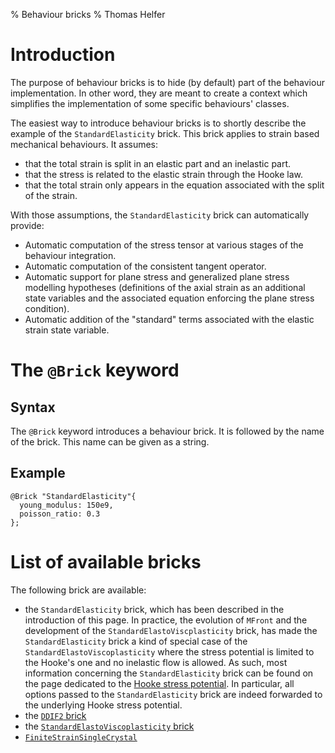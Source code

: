 % Behaviour bricks
% Thomas Helfer

# Introduction

The purpose of behaviour bricks is to hide (by default) part of the
behaviour implementation. In other word, they are meant to create a
context which simplifies the implementation of some specific behaviours'
classes.

The easiest way to introduce behaviour bricks is to shortly describe the
example of the `StandardElasticity` brick. This brick applies to strain
based mechanical behaviours. It assumes:

- that the total strain is split in an elastic part and an inelastic
  part.
- that the stress is related to the elastic strain through the Hooke
  law.
- that the total strain only appears in the equation associated with the
  split of the strain.

With those assumptions, the `StandardElasticity` brick can automatically
provide:

- Automatic computation of the stress tensor at various stages of the
  behaviour integration.
- Automatic computation of the consistent tangent operator.
- Automatic support for plane stress and generalized plane stress
  modelling hypotheses (definitions of the axial strain as an
  additional state variables and the associated equation enforcing the
  plane stress condition).
- Automatic addition of the "standard" terms associated
  with the elastic strain state variable.

# The `@Brick` keyword

## Syntax

The `@Brick` keyword introduces a behaviour brick. It is followed by the
name of the brick. This name can be given as a string.


## Example

~~~~{.cpp}
@Brick "StandardElasticity"{
  young_modulus: 150e9,
  poisson_ratio: 0.3
};
~~~~~~~~~~~~~~~~~~~~~~~~~~~~~~



# List of available bricks

The following brick are available:

- the `StandardElasticity` brick, which has been described in the
  introduction of this page. In practice, the evolution of `MFront` and
  the development of the `StandardElastoViscplasticity` brick, has made
  the `StandardElasticity` brick a kind of special case of the
  `StandardElastoViscoplasticity` where the stress potential is limited
  to the Hooke's one and no inelastic flow is allowed. As such, most
  information concerning the `StandardElasticity` brick can be found on
  the page dedicated to the [Hooke stress
  potential](HookeStressPotential.html). In particular, all options passed to
  the `StandardElasticity` brick are indeed forwarded to the underlying
  Hooke stress potential.
- the [`DDIF2` brick](DDIF2Brick.html)
- the [`StandardElastoViscoplasticity` brick](StandardElastoViscoPlasticityBrick.html)
- [`FiniteStrainSingleCrystal`](finitestrainsinglecrystal.html)
